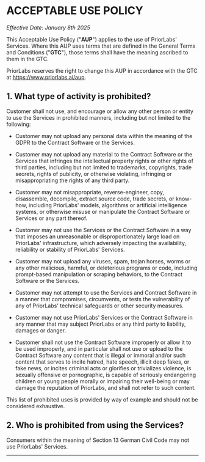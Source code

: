 # ACCEPTABLE USE POLICY

*Effective Date: January 8th 2025*

This Acceptable Use Policy ("**AUP**") applies to the use of PriorLabs' Services. Where this AUP uses terms that are defined in the General Terms and Conditions ("**GTC**"), those terms shall have the meaning ascribed to them in the GTC.

PriorLabs reserves the right to change this AUP in accordance with the GTC at https://www.priorlabs.ai/aup.

## 1. What type of activity is prohibited?

Customer shall not use, and encourage or allow any other person or entity to use the Services in prohibited manners, including but not limited to the following:

- Customer may not upload any personal data within the meaning of the GDPR to the Contract Software or the Services.

- Customer may not upload any material to the Contract Software or the Services that infringes the intellectual property rights or other rights of third parties, including but not limited to trademarks, copyrights, trade secrets, rights of publicity, or otherwise violating, infringing or misappropriating the rights of any third party.

- Customer may not misappropriate, reverse-engineer, copy, disassemble, decompile, extract source code, trade secrets, or know-how, including PriorLabs' models, algorithms or artificial intelligence systems, or otherwise misuse or manipulate the Contract Software or Services or any part thereof.

- Customer may not use the Services or the Contract Software in a way that imposes an unreasonable or disproportionately large load on PriorLabs' infrastructure, which adversely impacting the availability, reliability or stability of PriorLabs' Services.

- Customer may not upload any viruses, spam, trojan horses, worms or any other malicious, harmful, or deleterious programs or code, including prompt-based manipulation or scraping behaviors, to the Contract Software or the Services.

- Customer may not attempt to use the Services and Contract Software in a manner that compromises, circumvents, or tests the vulnerability of any of PriorLabs' technical safeguards or other security measures.

- Customer may not use PriorLabs' Services or the Contract Software in any manner that may subject PriorLabs or any third party to liability, damages or danger.

- Customer shall not use the Contract Software improperly or allow it to be used improperly, and in particular shall not use or upload to the Contract Software any content that is illegal or immoral and/or such content that serves to incite hatred, hate speech, illicit deep fakes, or fake news, or incites criminal acts or glorifies or trivializes violence, is sexually offensive or pornographic, is capable of seriously endangering children or young people morally or impairing their well-being or may damage the reputation of PriorLabs, and shall not refer to such content.

This list of prohibited uses is provided by way of example and should not be considered exhaustive.

## 2. Who is prohibited from using the Services?

Consumers within the meaning of Section 13 German Civil Code may not use PriorLabs' Services.

***